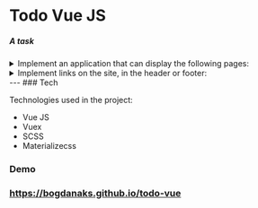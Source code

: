 # Todo Vue JS

##### A task
<details>
  <summary>Implement an application that can display the following pages:</summary>
    - / - home
    - / login - login and password entry page
    - / news - page with news (any information of the same type)
    - / profile - free text page that cannot be accessed without authorization
</details>
<details>
  <summary>Implement links on the site, in the header or footer:</summary>
    - To main (/)
    - News (/ news)
    - Profile (/ profile)
</details>
---
### Tech

Technologies used in the project:

* Vue JS
* Vuex
* SCSS
* Materializecss


### Demo
### https://bogdanaks.github.io/todo-vue
